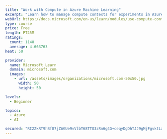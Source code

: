```yaml
---
title: "Work with Compute in Azure Machine Learning"
excerpt: "Learn how to manage compute contexts for experiments in Azure Machine Learning."
webUrl: https://docs.microsoft.com/en-us/learn/modules/use-compute-contexts-in-aml/
type: course
price: Free
length: PT45M
ratings:
  count: 1148
  average: 4.663763
heat: 50

provider:
  name: Microsoft Learn
  domain: microsoft.com
  images:
    - url: /assets/images/organizations/microsoft.com-50x50.jpg
      width: 50
      height: 50

levels:
  - Beginner

topics:
  - Azure
  - AI

secured: "RI2ZkRT9hBf87jZAGUe9vVlbT68TTO3zRn6g4G+ceqyDgDhTJJ9gMjFgvktLxI7RXnO7gRILkCLWBfeHmhVri8lUujLfkEH9NebmXIyyL4Z4V5UtscMXuutJQ/MfxGxMFOYxOAhSBSn3cbCZQiQ4/+ic5VFe8MIWzteCGwfdwerLzYaxstrXF9GzZ3E51sCoBJ2XBwq6l0faasRIRo6QEHSAaBTvkJcxT0qBwiGyJwi+qysOuRXio0TP59KUEnkpoBH0jsYxeLyT/ef7JIzYIaU7XmPfj69t9K9bqiiZeiB6SOqTVGpEhAUlbTMYqCceknALqGHejyKm5I1gFu5FI1UaAiW6rAcR+B1hwgKxujumvy0/LHEiFFSARcGkZdCHOvmJzLa7cktQdMmsgkouZZv1AGOaDRB5RzW/FLjASaY=;W+2uyysCAJkfY51Zheue4g=="
---
```


